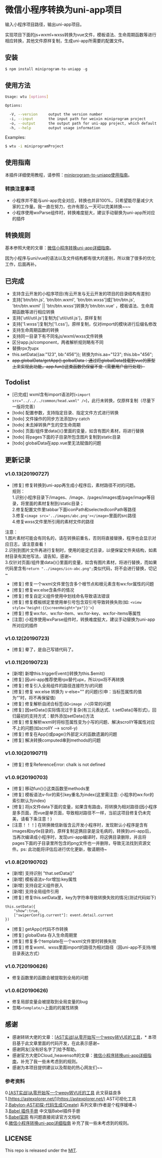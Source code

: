 # 微信小程序转换为uni-app项目   
   
输入小程序项目路径，输出uni-app项目。
   
实现项目下面的js+wxml+wxss转换为vue文件，模板语法、生命周期函数等进行相应转换，其他文件原样复制，生成uni-app所需要的配置文件。   
   
        
## 安装   
   
```js
$ npm install miniprogram-to-uniapp -g
```

## 使用方法

```sh
Usage: wtu [options]

Options:

  -V, --version     output the version number
  -i, --input       the input path for weixin miniprogram project
  -o, --output      the output path for uni-app project, which default value is process.cwd()
  -h, --help        output usage information

```

Examples:

```sh
$ wtu -i miniprogramProject
```

## 使用指南

本插件详细使用教程，请参照：[miniprogram-to-uniapp使用指南](http://ask.dcloud.net.cn/article/36037)。

### 转换注意事项   

* 小程序并不能与uni-app完全对应，转换也并非100%，只希望能尽量减少大家的工作量。我一直在努力，也许有那么一天可以完美转换~~~   
* 小程序使用wxParse组件时，转换难度挺大，建议手动替换为uni-app所对应的插件   


## 转换规则   
基本参照大佬的文章：[微信小程序转换uni-app详细指南](http://ask.dcloud.net.cn/article/35786)。

因为小程序与uni/vue的语法以及文件结构都有很大的差别，所以做了很多的优化工作，后面再补。
 


## 已完成   
* 支持含云开发的小程序项目(有云开发与无云开发的项目的目录结构有差别)   
* 支持['btn/btn.js', 'btn/btn.wxml', 'btn/btn.wxss']或['btn/btn.js', 'btn/btn.wxml' || 'btn/btn.wxss']转换为'btn/btn.vue' ，模板语法、生命周期函数等进行相应转换  
* 支持['util/util.js']复制为['util/util.js']，原样复制   
* 支持['1.wxss']复制为['1.css']，原样复制，仅对import的模块进行后缀名修改   
* 支持生命周期函数的转换   
* 支持同一目录下有不同名js/wxml/wxss文件转换   
* 区分app.js/component，两者解析规则略有不同   
* 替换rpx为upx   
* this.setData({aa:"123", bb:"456"}); 转换为this.aa="123"; this.bb="456";   
* ~~app.globalData/getApp().golbalData：通过将globalData挂载到vue的原型上来实现此功能，app.fun()这类函数仍保留不变（需要用户自行处理）~~   
   
   
    
## Todolist   
* [已完成] wxml含有import语法时(```<import src="../../../common/head.wxml" />```)，此行未转换，仅原样复制（尽量下一版将完善）   
* [todo] 配置参数，支持指定目录、指定文件方式进行转换   
* [todo] 文件操作的同步方法添加try catch    
* [todo] 未去掉转换产生的空生命周期    
* [todo] 页面/组件里data(){}里面的变量，如含有图片素材，将进行替换    
* [todo] 将pages下面的子目录所包含图片复制到static目录     
* [todo] globalData在app.vue里无法赋值的问题     
   
   
## 更新记录   
### v1.0.13(20190727)   
* [修复] 修复转换到uni-app再生成小程序后，素材路径不对的问题。   
规则：   
1.识别小程序目录下/images、/image、/pages/images或/page/image等目录，将里面的素材复制到/static目录；   
2.修复配置文件里tabbar下面iconPath和selectedIconPath等路径   
3.修复```<image src='../images/abc.png'></image>```里面的src路径   
4.修复wxss文件里所引用的素材文件的路径   
   
注意：   
1.图片素材可能会有同名的，请在转换前重名，否则将直接替换，程序也会显示对应日志，请注意查看！   
2.识别到图片文件再进行复制时，使用的是定式目录，以便保留文件夹结构，如素材目录有其他写法，请告知，感谢~   
3.仅针对页面/组件里data(){}里面的变量，如含有图片素材，将进行替换，而如果代码里含有```return "../images/icn-abc.png";```类似代码，将不会进行替换，切记~   
* [修复] 修复一个wxml文件里包含多个根节点和根元素含有wx:for属性的问题   
* [修复] 修复wx:else含条件的情况   
* [修复] 修复自定义组件使用中划线命名导致语法错误   
* [修复] 修复模板绑定里使用单引号包含双引号导致转换失败(如: ```<view style='height:{{screenHeight+"px"}}'>```)   
* [修复] 修复wx:for、wx:for-item、wx:for-key、wx:for-items等属性   
* [注意] 小程序使用wxParse组件时，转换难度挺大，建议手动替换为uni-app所对应的插件
   

### v1.0.12(20190723)   
* [修复] 晕了，是自己写错代码了。   

   
### v1.0.11(20190723)   
* [新增] 新增this.triggerEvent()转换为this.$emit()   
* [修复] 因uni-app推荐使用rpx替代upx，所以rpx将不再转换    
* [修复] 修复引入全局组件的路径连接符为\\的问题   
* [修复] 修复 wx:else 转换为 v-else="" 的问题(引申：当标签属性的值为“”时，将不再保留值)   
* [修复] 修复解析自闭合标签(如```<image />```)异常的问题   
* [修复] 因setData()实际情况过于复杂(有三元表达式、t.setData()等形式)，回归最初的支持方式：额外添加setData()方法   
* [修复] 修复解析wxml时将标签属性变为小写的问题、解决scrollY等属性对应不上的问题(如scrollY --> scroll-y)   
* [修复] 修复在App()或page()外部定义的函数遗漏的问题   
* [修复] 解决转换computed串到methods的问题   
   

### v1.0.10(20190711)   
* [修复] 修复ReferenceError: chalk is not defined     


### v1.0.9(20190703)   
* [修复] 移动fun(){}这类函数至methods里   
* [修复] 模板语法v-for的索引key重名为index(这里需注意: 小程序的wx:for的索引默认为index)   
* [修复] 将js文件data下面的变量，如果含有路由，将转换为相对路径(因小程序是多页面，而vue是单页面，导致相对路径不一样，当前这项目修复仍未完美，请看下条注意！)   
* [注意！！！] 在转换微信新版含云开发小程序时，发现默认小程序是含有images和sytle目录的，原样复制这俩目录是没毛病的，转换到uni-app后，当再次编译成小程序时，发现uni-app编译时，将这俩目录删除，并且将pages下面的子目录里所包含的png文件也一并删除，导致无法找到资源文件。ps: 此功能将评估后进行优化更新，敬请期待~
   

### v1.0.8(20190702)   
* [新增] 支持识别 "that.setData()"   
* [新增] 模板语法v-for增加:key属性   
* [新增] 支持自定义组件嵌入   
* [新增] 支持全局组件引用   
* [修复] 修复this.setData里，key为字符串导致转换失败的情况(测试代码如下)   
``` javasctipt
this.setData({
    "show":true,
    ["swiperConfig.current"]: event.detail.current
})
```
* [修复] getApp()代码不作转换   
* [修复] globalData 存入生命周期里   
* [修复] 修复多个template在一个wxml文件里时转换失败   
* [修复] 修复wxml、wxss里面import的路径为相对路径（因uni-app不支持/根目录表达方式）  


### v1.0.7(20190626)   
* 修复函数里的函数会被提取到全局的问题   

   
### v1.0.6(20190626)   
* 修复局部变量会被提取到全局变量的bug   
* 忽略```<template/>```上面的的属性转换   
   
    
## 感谢   
* 感谢转转大佬的文章：[[AST实战]从零开始写一个wepy转VUE的工具](https://juejin.im/post/5c877cd35188257e3b14a1bc#heading-14)，* 本项目基于此文章里面的代码开发，在此表示感谢~   
* 感谢网友[没有好名字了]给予帮助。   
* 感谢官方大佬DCloud_heavensoft的文章：[微信小程序转换uni-app详细指南](http://ask.dcloud.net.cn/article/35786)，补充了我一些未考虑到的规则。   
* 感谢为本项目提供建议以及帮助的热心网友们~~
   

   
   
### 参考资料   
0.[[AST实战]从零开始写一个wepy转VUE的工具](https://juejin.im/post/5c877cd35188257e3b14a1bc#heading-14)   此文获益良多   
1.[https://astexplorer.net/](https://astexplorer.net/)   AST可视化工具   
2.[Babylon-AST初探-代码生成(Create)](https://summerrouxin.github.io/2018/05/22/ast-create/Javascript-Babylon-AST-create/)   系列文章(作者是个程序媛噢~)   
3.[Babel 插件手册](https://github.com/jamiebuilds/babel-handbook/blob/master/translations/zh-Hans/plugin-handbook.md#toc-inserting-into-a-container)  中文版Babel插件手册   
5.[Babel官网](https://babeljs.io/docs/en/babel-types)   有问题直接阅读官方文档哈   
6.[微信小程序转换uni-app详细指南](http://ask.dcloud.net.cn/article/35786)  补充了我一些未考虑到的规则。   
   
   
## LICENSE
This repo is released under the [MIT](http://opensource.org/licenses/MIT).
